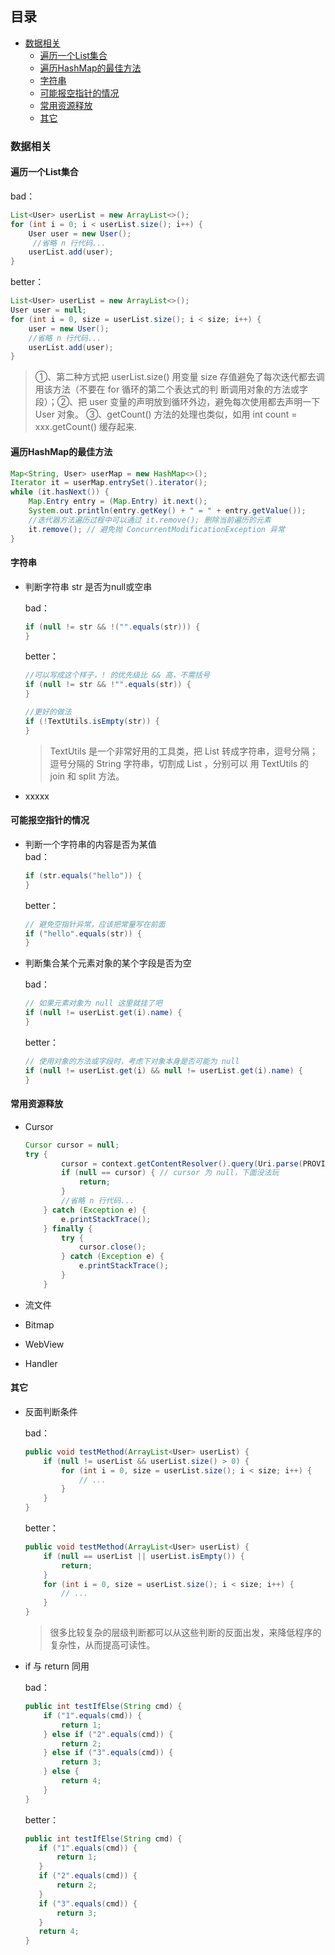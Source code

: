 ## 目录
- [数据相关](#数据相关)
    - [遍历一个List集合](#遍历一个list集合)
    - [遍历HashMap的最佳方法](#遍历hashmap的最佳方法)
    - [字符串](#字符串)
    - [可能报空指针的情况](#可能报空指针的情况)
    - [常用资源释放](#常用资源释放)
    - [其它](#其它)




### 数据相关
#### 遍历一个List集合

bad：

```Java
List<User> userList = new ArrayList<>();
for (int i = 0; i < userList.size(); i++) {
    User user = new User();
   	 //省略 n 行代码...
    userList.add(user);
}
```

better：

```Java
List<User> userList = new ArrayList<>();
User user = null;
for (int i = 0, size = userList.size(); i < size; i++) {
    user = new User();
    //省略 n 行代码...
    userList.add(user);
}
```

> ①、第二种方式把 userList.size() 用变量 size 存值避免了每次迭代都去调用该方法（不要在 for 循环的第二个表达式的判		断调用对象的方法或字段）；②、把 user 变量的声明放到循环外边，避免每次使用都去声明一下 User 对象。
  	③、getCount() 方法的处理也类似，如用 int count = xxx.getCount() 缓存起来.

#### 遍历HashMap的最佳方法

```Java
Map<String, User> userMap = new HashMap<>();
Iterator it = userMap.entrySet().iterator();
while (it.hasNext()) {
    Map.Entry entry = (Map.Entry) it.next();
    System.out.println(entry.getKey() + " = " + entry.getValue());
    //迭代器方法遍历过程中可以通过 it.remove(); 删除当前遍历的元素
   	it.remove(); // 避免抛 ConcurrentModificationException 异常
}
```

#### 字符串
  * 判断字符串 str 是否为null或空串

 	bad：

	 ```Java
	 if (null != str && !("".equals(str))) {
 	 }
	 ```

 	better：

 	```Java
	//可以写成这个样子，! 的优先级比 && 高，不需括号
 	if (null != str && !"".equals(str)) {
 	}

 	//更好的做法
 	if (!TextUtils.isEmpty(str)) {
 	}
 	```

 	> TextUtils 是一个非常好用的工具类，把 List 转成字符串，逗号分隔；逗号分隔的 String 字符串，切割成 List ，分别可以		用 TextUtils 的 join 和 split 方法。
   
   * xxxxx

#### 可能报空指针的情况

  * 判断一个字符串的内容是否为某值<br>
  	bad：

 	```Java
  	if (str.equals("hello")) {
  	}
 	```

  	better：

  	```Java
  	// 避免空指针异常，应该把常量写在前面
  	if ("hello".equals(str)) {
  	}
  	```

  * 判断集合某个元素对象的某个字段是否为空

 	bad：
 	
	```Java
 	// 如果元素对象为 null 这里就挂了吧
 	if (null != userList.get(i).name) {
 	}
 	```

 	better：

	```Java
 	// 使用对象的方法或字段时，考虑下对象本身是否可能为 null
 	if (null != userList.get(i) && null != userList.get(i).name) {
 	}
 	```

#### 常用资源释放
  * Cursor

 	```Java
 	Cursor cursor = null;
 	try {
        	cursor = context.getContentResolver().query(Uri.parse(PROVIDER_SETTINGFILE), null, null, null, null);
        	if (null == cursor) { // cursor 为 null，下面没法玩
           		return;
        	}
        	//省略 n 行代码...
    	} catch (Exception e) {
        	e.printStackTrace();
    	} finally {
        	try {
           		cursor.close();
        	} catch (Exception e) {
           		e.printStackTrace();
        	}
    	}
 	```

   * 流文件

   * Bitmap

   * WebView

   * Handler

#### 其它
  * 反面判断条件

    bad：

    ```Java
    public void testMethod(ArrayList<User> userList) {
    	if (null != userList && userList.size() > 0) {
			for (int i = 0, size = userList.size(); i < size; i++) {
				// ...
			}
		}
	}
    ```

    better：

    ```Java
    public void testMethod(ArrayList<User> userList) {
		if (null == userList || userList.isEmpty()) {
			return;
		}
		for (int i = 0, size = userList.size(); i < size; i++) {
			// ...
		}
	}
    ```

    > 很多比较复杂的层级判断都可以从这些判断的反面出发，来降低程序的复杂性，从而提高可读性。

  * if 与 return 同用

    bad：

     ```Java
    public int testIfElse(String cmd) {
    	 if ("1".equals(cmd)) {
			 return 1;
		 } else if ("2".equals(cmd)) {
			 return 2;
		 } else if ("3".equals(cmd)) {
			 return 3;
		 } else {
			 return 4;
		 }
	 }
    ```

    better：

     ```Java
    public int testIfElse(String cmd) {
        if ("1".equals(cmd)) {
            return 1;
        }
        if ("2".equals(cmd)) {
            return 2;
        }
        if ("3".equals(cmd)) {
            return 3;
        }
        return 4;
    }
   ```






